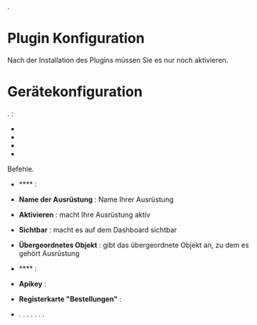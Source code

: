 .

Plugin Konfiguration 
=======================

Nach der Installation des Plugins müssen Sie es nur noch aktivieren. 

Gerätekonfiguration 
=============================


.  :

-   

-   

-   

-   



Befehle.

-   **** :

-   **Name der Ausrüstung** : Name Ihrer Ausrüstung

-   **Aktivieren** : macht Ihre Ausrüstung aktiv

-   **Sichtbar** : macht es auf dem Dashboard sichtbar

-   **Übergeordnetes Objekt** : gibt das übergeordnete Objekt an, zu dem es gehört
    Ausrüstung

-   **** : 

-   **Apikey** : 


-   **Registerkarte &quot;Bestellungen&quot;** :

-   . . . 
. . .
.

